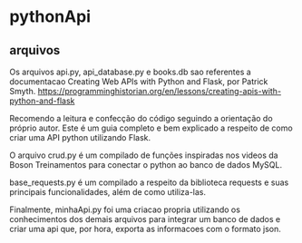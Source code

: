 # pythonApi

## arquivos
Os arquivos api.py, api_database.py e books.db sao referentes a documentacao Creating Web APIs with Python and Flask, por Patrick Smyth. 
https://programminghistorian.org/en/lessons/creating-apis-with-python-and-flask

Recomendo a leitura e confecção do código seguindo a orientação do próprio autor. Este é um guia completo e bem explicado a respeito de como criar uma API python utilizando Flask.

O arquivo crud.py é um compilado de funções inspiradas nos videos da Boson Treinamentos para conectar o python ao banco de dados MySQL.

base_requests.py é um compilado a respeito da biblioteca requests e suas principais funcionalidades, além de como utiliza-las.

Finalmente, minhaApi.py foi uma criacao propria utilizando os conhecimentos dos demais arquivos para integrar um banco de dados e criar uma api que, por hora, exporta as informacoes com o formato json.
